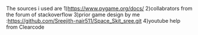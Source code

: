 The sources i used are 
1)https://www.pygame.org/docs/
2)collabrators from the forum of stackoverflow
3)prior game design by me :https://github.com/Sreejith-nair511/Space_Skit_sree.git
4)youtube help from Clearcode 
